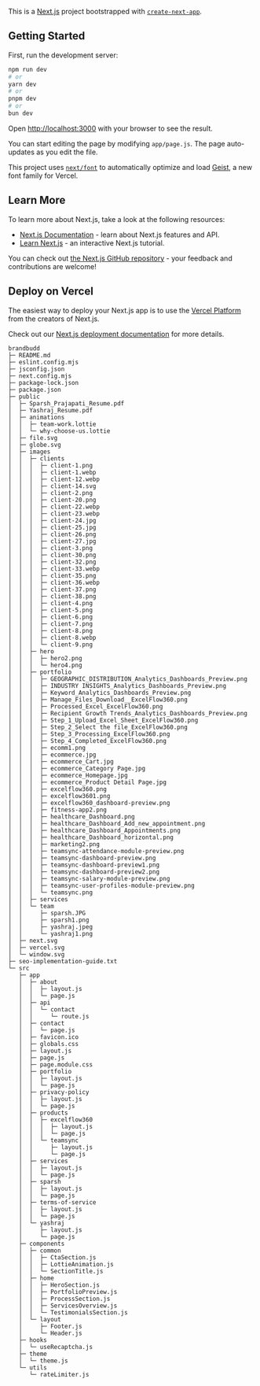 This is a [Next.js](https://nextjs.org) project bootstrapped with [`create-next-app`](https://nextjs.org/docs/app/api-reference/cli/create-next-app).

## Getting Started

First, run the development server:

```bash
npm run dev
# or
yarn dev
# or
pnpm dev
# or
bun dev
```

Open [http://localhost:3000](http://localhost:3000) with your browser to see the result.

You can start editing the page by modifying `app/page.js`. The page auto-updates as you edit the file.

This project uses [`next/font`](https://nextjs.org/docs/app/building-your-application/optimizing/fonts) to automatically optimize and load [Geist](https://vercel.com/font), a new font family for Vercel.

## Learn More

To learn more about Next.js, take a look at the following resources:

- [Next.js Documentation](https://nextjs.org/docs) - learn about Next.js features and API.
- [Learn Next.js](https://nextjs.org/learn) - an interactive Next.js tutorial.

You can check out [the Next.js GitHub repository](https://github.com/vercel/next.js) - your feedback and contributions are welcome!

## Deploy on Vercel

The easiest way to deploy your Next.js app is to use the [Vercel Platform](https://vercel.com/new?utm_medium=default-template&filter=next.js&utm_source=create-next-app&utm_campaign=create-next-app-readme) from the creators of Next.js.

Check out our [Next.js deployment documentation](https://nextjs.org/docs/app/building-your-application/deploying) for more details.


```
brandbudd
├─ README.md
├─ eslint.config.mjs
├─ jsconfig.json
├─ next.config.mjs
├─ package-lock.json
├─ package.json
├─ public
│  ├─ Sparsh_Prajapati_Resume.pdf
│  ├─ Yashraj_Resume.pdf
│  ├─ animations
│  │  ├─ team-work.lottie
│  │  └─ why-choose-us.lottie
│  ├─ file.svg
│  ├─ globe.svg
│  ├─ images
│  │  ├─ clients
│  │  │  ├─ client-1.png
│  │  │  ├─ client-1.webp
│  │  │  ├─ client-12.webp
│  │  │  ├─ client-14.svg
│  │  │  ├─ client-2.png
│  │  │  ├─ client-20.png
│  │  │  ├─ client-22.webp
│  │  │  ├─ client-23.webp
│  │  │  ├─ client-24.jpg
│  │  │  ├─ client-25.jpg
│  │  │  ├─ client-26.png
│  │  │  ├─ client-27.jpg
│  │  │  ├─ client-3.png
│  │  │  ├─ client-30.png
│  │  │  ├─ client-32.png
│  │  │  ├─ client-33.webp
│  │  │  ├─ client-35.png
│  │  │  ├─ client-36.webp
│  │  │  ├─ client-37.png
│  │  │  ├─ client-38.png
│  │  │  ├─ client-4.png
│  │  │  ├─ client-5.png
│  │  │  ├─ client-6.png
│  │  │  ├─ client-7.png
│  │  │  ├─ client-8.png
│  │  │  ├─ client-8.webp
│  │  │  └─ client-9.png
│  │  ├─ hero
│  │  │  ├─ hero2.png
│  │  │  └─ hero4.png
│  │  ├─ portfolio
│  │  │  ├─ GEOGRAPHIC_DISTRIBUTION_Analytics_Dashboards_Preview.png
│  │  │  ├─ INDUSTRY INSIGHTS_Analytics_Dashboards_Preview.png
│  │  │  ├─ Keyword_Analytics_Dashboards_Preview.png
│  │  │  ├─ Manage_Files_Download__ExcelFlow360.png
│  │  │  ├─ Processed_Excel_ExcelFlow360.png
│  │  │  ├─ Recipient Growth Trends_Analytics_Dashboards_Preview.png
│  │  │  ├─ Step_1_Upload_Excel_Sheet_ExcelFlow360.png
│  │  │  ├─ Step_2_Select the file_ExcelFlow360.png
│  │  │  ├─ Step_3_Processing_ExcelFlow360.png
│  │  │  ├─ Step_4_Completed_ExcelFlow360.png
│  │  │  ├─ ecomm1.png
│  │  │  ├─ ecommerce.jpg
│  │  │  ├─ ecommerce_Cart.jpg
│  │  │  ├─ ecommerce_Category Page.jpg
│  │  │  ├─ ecommerce_Homepage.jpg
│  │  │  ├─ ecommerce_Product Detail Page.jpg
│  │  │  ├─ excelflow360.png
│  │  │  ├─ excelflow3601.png
│  │  │  ├─ excelflow360_dashboard-preview.png
│  │  │  ├─ fitness-app2.png
│  │  │  ├─ healthcare_Dashboard.png
│  │  │  ├─ healthcare_Dashboard_Add_new_appointment.png
│  │  │  ├─ healthcare_Dashboard_Appointments.png
│  │  │  ├─ healthcare_Dashboard_horizontal.png
│  │  │  ├─ marketing2.png
│  │  │  ├─ teamsync-attendance-module-preview.png
│  │  │  ├─ teamsync-dashboard-preview.png
│  │  │  ├─ teamsync-dashboard-preview1.png
│  │  │  ├─ teamsync-dashboard-preview2.png
│  │  │  ├─ teamsync-salary-module-preview.png
│  │  │  ├─ teamsync-user-profiles-module-preview.png
│  │  │  └─ teamsync.png
│  │  ├─ services
│  │  └─ team
│  │     ├─ sparsh.JPG
│  │     ├─ sparsh1.png
│  │     ├─ yashraj.jpeg
│  │     └─ yashraj1.png
│  ├─ next.svg
│  ├─ vercel.svg
│  └─ window.svg
├─ seo-implementation-guide.txt
└─ src
   ├─ app
   │  ├─ about
   │  │  ├─ layout.js
   │  │  └─ page.js
   │  ├─ api
   │  │  └─ contact
   │  │     └─ route.js
   │  ├─ contact
   │  │  └─ page.js
   │  ├─ favicon.ico
   │  ├─ globals.css
   │  ├─ layout.js
   │  ├─ page.js
   │  ├─ page.module.css
   │  ├─ portfolio
   │  │  ├─ layout.js
   │  │  └─ page.js
   │  ├─ privacy-policy
   │  │  ├─ layout.js
   │  │  └─ page.js
   │  ├─ products
   │  │  ├─ excelflow360
   │  │  │  ├─ layout.js
   │  │  │  └─ page.js
   │  │  └─ teamsync
   │  │     ├─ layout.js
   │  │     └─ page.js
   │  ├─ services
   │  │  ├─ layout.js
   │  │  └─ page.js
   │  ├─ sparsh
   │  │  ├─ layout.js
   │  │  └─ page.js
   │  ├─ terms-of-service
   │  │  ├─ layout.js
   │  │  └─ page.js
   │  └─ yashraj
   │     ├─ layout.js
   │     └─ page.js
   ├─ components
   │  ├─ common
   │  │  ├─ CtaSection.js
   │  │  ├─ LottieAnimation.js
   │  │  └─ SectionTitle.js
   │  ├─ home
   │  │  ├─ HeroSection.js
   │  │  ├─ PortfolioPreview.js
   │  │  ├─ ProcessSection.js
   │  │  ├─ ServicesOverview.js
   │  │  └─ TestimonialsSection.js
   │  └─ layout
   │     ├─ Footer.js
   │     └─ Header.js
   ├─ hooks
   │  └─ useRecaptcha.js
   ├─ theme
   │  └─ theme.js
   └─ utils
      └─ rateLimiter.js

```